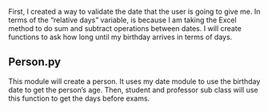 First, I created a way to validate the date that the user is going to give me. In terms of the “relative days” variable, is because I am taking the Excel method to do sum and subtract operations between dates. 
I will create functions to ask how long until my birthday arrives in terms of days.

## Person.py
This module will create a person. It uses my date module to use the birthday date to get the person’s age. Then, student and professor sub class will use this function to get the days before exams. 